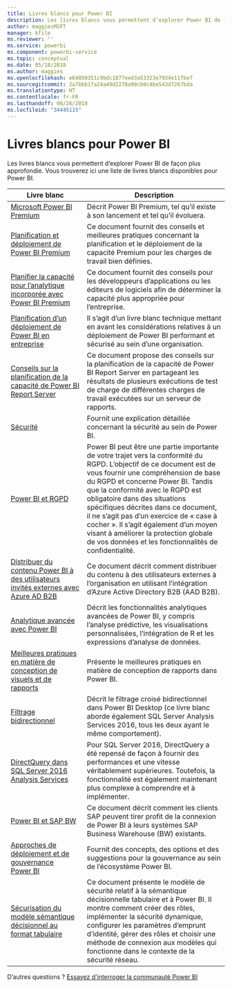 ```yaml
---
title: Livres blancs pour Power BI
description: Les livres blancs vous permettent d’explorer Power BI de façon plus approfondie.
author: maggiesMSFT
manager: kfile
ms.reviewer: ''
ms.service: powerbi
ms.component: powerbi-service
ms.topic: conceptual
ms.date: 05/18/2018
ms.author: maggies
ms.openlocfilehash: e64850351c9bdc1877eed3a53323e7934e11fbe7
ms.sourcegitcommit: 2a7bbb1fa24a49d2278a90cb0c4be543d7267bda
ms.translationtype: HT
ms.contentlocale: fr-FR
ms.lasthandoff: 06/26/2018
ms.locfileid: "34445115"
---
```

# <a name="whitepapers-for-power-bi"></a>Livres blancs pour Power BI

Les livres blancs vous permettent d’explorer Power BI de façon plus approfondie. Vous trouverez ici une liste de livres blancs disponibles pour Power BI.

| Livre blanc | Description |
| --- | --- |
| [Microsoft Power BI Premium](https://aka.ms/pbipremiumwhitepaper) |Décrit Power BI Premium, tel qu’il existe à son lancement et tel qu’il évoluera. |
| [Planification et déploiement de Power BI Premium](https://aka.ms/Premium-Capacity-Planning-Deployment)| Ce document fournit des conseils et meilleures pratiques concernant la planification et le déploiement de la capacité Premium pour les charges de travail bien définies.|
| [Planifier la capacité pour l’analytique incorporée avec Power BI Premium](https://aka.ms/pbiewhitepaper) |Ce document fournit des conseils pour les développeurs d’applications ou les éditeurs de logiciels afin de déterminer la capacité plus appropriée pour l’entreprise. |
| [Planification d’un déploiement de Power BI en entreprise](https://aka.ms/pbienterprisedeploy) |Il s’agit d’un livre blanc technique mettant en avant les considérations relatives à un déploiement de Power BI performant et sécurisé au sein d’une organisation. |
| [Conseils sur la planification de la capacité de Power BI Report Server](report-server/capacity-planning.md) |Ce document propose des conseils sur la planification de la capacité de Power BI Report Server en partageant les résultats de plusieurs exécutions de test de charge de différentes charges de travail exécutées sur un serveur de rapports. |
| [Sécurité](service-admin-power-bi-security.md) |Fournit une explication détaillée concernant la sécurité au sein de Power BI. |
| [Power BI et RGPD](https://aka.ms/power-bi-gdpr-whitepaper)| Power BI peut être une partie importante de votre trajet vers la conformité du RGPD. L’objectif de ce document est de vous fournir une compréhension de base du RGPD et concerne Power BI. Tandis que la conformité avec le RGPD est obligatoire dans des situations spécifiques décrites dans ce document, il ne s’agit pas d’un exercice de « case à cocher ». Il s’agit également d’un moyen visant à améliorer la protection globale de vos données et les fonctionnalités de confidentialité.|
| [Distribuer du contenu Power BI à des utilisateurs invités externes avec Azure AD B2B](https://aka.ms/powerbi-b2b-whitepaper)|Ce document décrit comment distribuer du contenu à des utilisateurs externes à l’organisation en utilisant l’intégration d’Azure Active Directory B2B (AAD B2B).|
| [Analytique avancée avec Power BI](https://info.microsoft.com/advanced-analytics-with-power-bi.html?Is=Website) |Décrit les fonctionnalités analytiques avancées de Power BI, y compris l’analyse prédictive, les visualisations personnalisées, l’intégration de R et les expressions d’analyse de données. |
| [Meilleures pratiques en matière de conception de visuels et de rapports](power-bi-visualization-best-practices.md) |Présente le meilleures pratiques en matière de conception de rapports dans Power BI. |
| [Filtrage bidirectionnel](desktop-bidirectional-filtering.md) |Décrit le filtrage croisé bidirectionnel dans Power BI Desktop (ce livre blanc aborde également SQL Server Analysis Services 2016, tous les deux ayant le même comportement). |
| [DirectQuery dans SQL Server 2016 Analysis Services](https://blogs.msdn.microsoft.com/analysisservices/2017/04/06/directquery-in-sql-server-2016-analysis-services-whitepaper/) |Pour SQL Server 2016, DirectQuery a été repensé de façon à fournir des performances et une vitesse véritablement supérieures. Toutefois, la fonctionnalité est également maintenant plus complexe à comprendre et à implémenter. |
| [Power BI et SAP BW](https://aka.ms/powerbiandsapbw)| Ce document décrit comment les clients SAP peuvent tirer profit de la connexion de Power BI à leurs systèmes SAP Business Warehouse (BW) existants.|
| [Approches de déploiement et de gouvernance Power BI](http://go.microsoft.com/fwlink/?LinkId=785915&clcid=0x409) | Fournit des concepts, des options et des suggestions pour la gouvernance au sein de l’écosystème Power BI. |
| [Sécurisation du modèle sémantique décisionnel au format tabulaire](http://download.microsoft.com/download/D/2/0/D20E1C5F-72EA-4505-9F26-FEF9550EFD44/Securing%20the%20Tabular%20BI%20Semantic%20Model.docx) |Ce document présente le modèle de sécurité relatif à la sémantique décisionnelle tabulaire et à Power BI. Il montre comment créer des rôles, implémenter la sécurité dynamique, configurer les paramètres d’emprunt d’identité, gérer des rôles et choisir une méthode de connexion aux modèles qui fonctionne dans le contexte de la sécurité réseau. |

D’autres questions ? [Essayez d’interroger la communauté Power BI](http://community.powerbi.com/)
